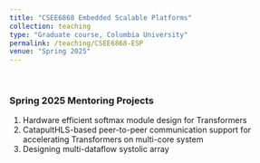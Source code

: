 ```yaml
---
title: "CSEE6868 Embedded Scalable Platforms"
collection: teaching
type: "Graduate course, Columbia University"
permalink: /teaching/CSEE6868-ESP
venue: "Spring 2025"
---
```


&nbsp;&nbsp;&nbsp;

### Spring 2025 Mentoring Projects
1. Hardware efficient softmax module design for Transformers 
2. CatapultHLS-based peer-to-peer communication support for accelerating Transformers on multi-core system
3. Designing multi-dataflow systolic array